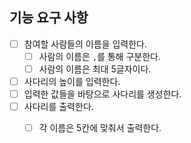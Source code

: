 ## 기능 요구 사항 ##

- [ ] 참여할 사람들의 이름을 입력한다.
    - [ ] 사람의 이름은 `,`를 통해 구분한다.
    - [ ] 사람의 이름은 최대 5글자이다.
- [ ] 사다리의 높이를 입력한다.
- [ ] 입력한 값들을 바탕으로 사다리를 생성한다.
- [ ] 사다리를 출력한다.
    - [ ] 각 이름은 5칸에 맞춰서 출력한다.


